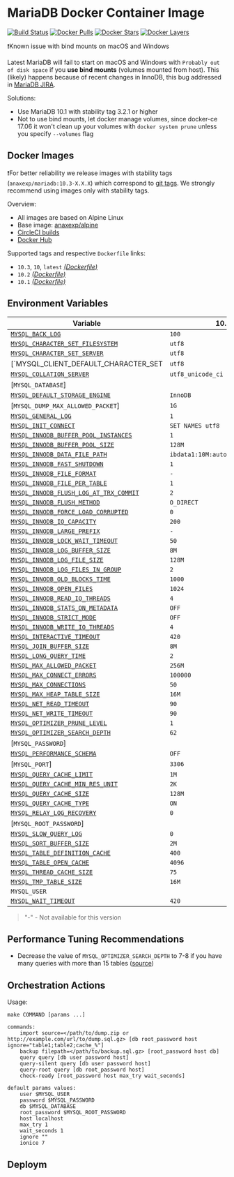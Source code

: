 # MariaDB Docker Container Image

[![Build Status](https://circleci.com/gh/anaxexp/mariadb.svg?style=svg&circle-token=7a52e2a2fee1b91f4fc447245f715cacd795456f)](https://circleci.com/gh/anaxexp/mariadb)
[![Docker Pulls](https://img.shields.io/docker/pulls/anaxexp/mariadb.svg)](https://hub.docker.com/r/anaxexp/mariadb)
[![Docker Stars](https://img.shields.io/docker/stars/anaxexp/mariadb.svg)](https://hub.docker.com/r/anaxexp/mariadb)
[![Docker Layers](https://images.microbadger.com/badges/image/anaxexp/mariadb.svg)](https://microbadger.com/images/anaxexp/mariadb)

❗Known issue with bind mounts on macOS and Windows

Latest MariaDB will fail to start on macOS and Windows with `Probably out of disk space` if you **use bind mounts** (volumes mounted from host). This (likely) happens because of recent changes in InnoDB, this bug addressed in [MariaDB JIRA](https://jira.mariadb.org/browse/MDEV-16015). 

Solutions:

* Use MariaDB 10.1 with stability tag 3.2.1 or higher
* Not to use bind mounts, let docker manage volumes, since docker-ce 17.06 it won't clean up your volumes with `docker system prune` unless you specify `--volumes` flag

## Docker Images

❗For better reliability we release images with stability tags (`anaxexp/mariadb:10.3-X.X.X`) which correspond to [git tags](https://github.com/anaxexp/mariadb/releases). We strongly recommend using images only with stability tags. 

Overview:

* All images are based on Alpine Linux
* Base image: [anaxexp/alpine](https://github.com/anaxexp/alpine)
* [CircleCI builds](https://circleci.com/gh/anaxexp/mariadb) 
* [Docker Hub](https://hub.docker.com/r/anaxexp/mariadb)

Supported tags and respective `Dockerfile` links:

* `10.3`, `10`, `latest` [_(Dockerfile)_](https://github.com/anaxexp/mariadb/tree/master/10/Dockerfile)
* `10.2` [_(Dockerfile)_](https://github.com/anaxexp/mariadb/tree/master/10/Dockerfile)
* `10.1` [_(Dockerfile)_](https://github.com/anaxexp/mariadb/tree/master/10/Dockerfile)

## Environment Variables

[`MYSQL_BACK_LOG`]: https://mariadb.com/kb/en/library/server-system-variables#back_log
[`MYSQL_CHARACTER_SET_FILESYSTEM`]: https://mariadb.com/kb/en/library/server-system-variables#character_set_filesystem 
[`MYSQL_CHARACTER_SET_SERVER`]: https://mariadb.com/kb/en/library/server-system-variables#character_set_server 
[`MYSQL_COLLATION_SERVER`]: https://mariadb.com/kb/en/library/server-system-variables#collation_server
[`MYSQL_DEFAULT_STORAGE_ENGINE`]: https://mariadb.com/kb/en/library/server-system-variables#default_storage_engine
[`MYSQL_GENERAL_LOG`]: https://mariadb.com/kb/en/library/server-system-variables#general_log
[`MYSQL_INIT_CONNECT`]: https://mariadb.com/kb/en/library/server-system-variables#init_connect
[`MYSQL_INNODB_BUFFER_POOL_INSTANCES`]: https://mariadb.com/kb/en/library/xtradbinnodb-server-system-variables#innodb_buffer_pool_instances
[`MYSQL_INNODB_BUFFER_POOL_SIZE`]: https://mariadb.com/kb/en/library/xtradbinnodb-server-system-variables#innodb_buffer_pool_size
[`MYSQL_INNODB_DATA_FILE_PATH`]: https://mariadb.com/kb/en/library/xtradbinnodb-server-system-variables#innodb_data_file_path
[`MYSQL_INNODB_FAST_SHUTDOWN`]: https://mariadb.com/kb/en/library/xtradbinnodb-server-system-variables#innodb_fast_shutdown
[`MYSQL_INNODB_FILE_FORMAT`]: https://mariadb.com/kb/en/library/xtradbinnodb-server-system-variables#innodb_file_format
[`MYSQL_INNODB_FILE_PER_TABLE`]: https://mariadb.com/kb/en/library/xtradbinnodb-server-system-variables#innodb_file_per_table
[`MYSQL_INNODB_FLUSH_LOG_AT_TRX_COMMIT`]: https://mariadb.com/kb/en/library/xtradbinnodb-server-system-variables#innodb_flush_log_at_trx_commit
[`MYSQL_INNODB_FLUSH_METHOD`]: https://mariadb.com/kb/en/library/xtradbinnodb-server-system-variables#innodb_flush_method
[`MYSQL_INNODB_FORCE_LOAD_CORRUPTED`]: https://mariadb.com/kb/en/library/xtradbinnodb-server-system-variables#innodb_force_load_corrupted
[`MYSQL_INNODB_IO_CAPACITY`]: https://mariadb.com/kb/en/library/xtradbinnodb-server-system-variables#innodb_io_capacity
[`MYSQL_INNODB_LARGE_PREFIX`]: https://mariadb.com/kb/en/library/xtradbinnodb-server-system-variables#innodb_large_prefix
[`MYSQL_INNODB_LOCK_WAIT_TIMEOUT`]: https://mariadb.com/kb/en/library/xtradbinnodb-server-system-variables#innodb_lock_wait_timeout
[`MYSQL_INNODB_LOG_BUFFER_SIZE`]: https://mariadb.com/kb/en/library/xtradbinnodb-server-system-variables#innodb_log_buffer_size
[`MYSQL_INNODB_LOG_FILE_SIZE`]: https://mariadb.com/kb/en/library/xtradbinnodb-server-system-variables#innodb_log_file_size
[`MYSQL_INNODB_LOG_FILES_IN_GROUP`]: https://mariadb.com/kb/en/library/xtradbinnodb-server-system-variables#innodb_log_files_in_group
[`MYSQL_INNODB_OLD_BLOCKS_TIME`]: https://mariadb.com/kb/en/library/xtradbinnodb-server-system-variables#innodb_old_blocks_time
[`MYSQL_INNODB_OPEN_FILES`]: https://mariadb.com/kb/en/library/xtradbinnodb-server-system-variables#innodb_open_files
[`MYSQL_INNODB_READ_IO_THREADS`]: https://mariadb.com/kb/en/library/xtradbinnodb-server-system-variables#innodb_read_io_threads
[`MYSQL_INNODB_STATS_ON_METADATA`]: https://mariadb.com/kb/en/library/xtradbinnodb-server-system-variables#innodb_stats_on_metadata
[`MYSQL_INNODB_STRICT_MODE`]: https://mariadb.com/kb/en/library/xtradbinnodb-server-system-variables#innodb_strict_mode
[`MYSQL_INNODB_WRITE_IO_THREADS`]: https://mariadb.com/kb/en/library/xtradbinnodb-server-system-variables#innodb_write_io_threads
[`MYSQL_INTERACTIVE_TIMEOUT`]: https://mariadb.com/kb/en/library/server-system-variables#interactive_timeout
[`MYSQL_JOIN_BUFFER_SIZE`]: https://mariadb.com/kb/en/library/server-system-variables#join_buffer_size
[`MYSQL_LONG_QUERY_TIME`]: https://mariadb.com/kb/en/library/server-system-variables#long_query_time
[`MYSQL_MAX_ALLOWED_PACKET`]: https://mariadb.com/kb/en/library/server-system-variables#max_allowed_packet
[`MYSQL_MAX_CONNECT_ERRORS`]: https://mariadb.com/kb/en/library/server-system-variables#max_connect_errors
[`MYSQL_MAX_CONNECTIONS`]: https://mariadb.com/kb/en/library/server-system-variables#max_connections
[`MYSQL_MAX_HEAP_TABLE_SIZE`]: https://mariadb.com/kb/en/library/server-system-variables#max_heap_table_size
[`MYSQL_NET_READ_TIMEOUT`]: https://mariadb.com/kb/en/library/server-system-variables#net_read_timeout
[`MYSQL_NET_WRITE_TIMEOUT`]: https://mariadb.com/kb/en/library/server-system-variables#net_write_timeout
[`MYSQL_OPTIMIZER_PRUNE_LEVEL`]: https://mariadb.com/kb/en/library/server-system-variables/#optimizer_prune_level
[`MYSQL_OPTIMIZER_SEARCH_DEPTH`]: https://mariadb.com/kb/en/library/server-system-variables/#optimizer_search_depth
[`MYSQL_PERFORMANCE_SCHEMA`]: https://mariadb.com/kb/en/library/performance-schema-system-variables#performance_schema
[`MYSQL_QUERY_CACHE_LIMIT`]: https://mariadb.com/kb/en/library/server-system-variables#query_cache_limit
[`MYSQL_QUERY_CACHE_MIN_RES_UNIT`]: https://mariadb.com/kb/en/library/server-system-variables#query_cache_min_res_unit
[`MYSQL_QUERY_CACHE_SIZE`]: https://mariadb.com/kb/en/library/server-system-variables#query_cache_size
[`MYSQL_QUERY_CACHE_TYPE`]: https://mariadb.com/kb/en/library/server-system-variables#query_cache_type
[`MYSQL_RELAY_LOG_RECOVERY`]: https://mariadb.com/kb/en/library/replication-and-binary-log-server-system-variables#relay_log_recovery
[`MYSQL_SLOW_QUERY_LOG`]: https://mariadb.com/kb/en/library/server-system-variables#slow_query_log
[`MYSQL_SORT_BUFFER_SIZE`]: https://mariadb.com/kb/en/library/server-system-variables#sort_buffer_size
[`MYSQL_TABLE_DEFINITION_CACHE`]: https://mariadb.com/kb/en/library/server-system-variables#table_definition_cache
[`MYSQL_TABLE_OPEN_CACHE`]: https://mariadb.com/kb/en/library/server-system-variables#table_open_cache
[`MYSQL_THREAD_CACHE_SIZE`]: https://mariadb.com/kb/en/library/server-system-variables#thread_cache_size
[`MYSQL_TMP_TABLE_SIZE`]: https://mariadb.com/kb/en/library/server-system-variables#tmp_table_size
[`MYSQL_WAIT_TIMEOUT`]: https://mariadb.com/kb/en/library/server-system-variables#wait_timeout

| Variable                                 | 10.3                | 10.2                | 10.1              |
| ---------------------------------------- | ------------------- | ------------------- | ----------------- |
| [`MYSQL_BACK_LOG`]                       | `100`               | `100`               | `100`             |
| [`MYSQL_CHARACTER_SET_FILESYSTEM`]       | `utf8`              | `utf8`              | `utf8`            |
| [`MYSQL_CHARACTER_SET_SERVER`]           | `utf8`              | `utf8`              | `utf8`            |
| [`MYSQL_CLIENT_DEFAULT_CHARACTER_SET     | `utf8`              | `utf8`              | `utf8`            |
| [`MYSQL_COLLATION_SERVER`]               | `utf8_unicode_ci`   | `utf8_unicode_ci`   | `utf8_unicode_ci` |
| [`MYSQL_DATABASE`]                       |                     |                     |                   |
| [`MYSQL_DEFAULT_STORAGE_ENGINE`]         | `InnoDB`            | `InnoDB`            | `InnoDB`          |
| [`MYSQL_DUMP_MAX_ALLOWED_PACKET`]        | `1G`                | `1G`                | `1G`              |
| [`MYSQL_GENERAL_LOG`]                    | `1`                 | `1`                 | `1`               |
| [`MYSQL_INIT_CONNECT`]                   | `SET NAMES utf8`    | `SET NAMES utf8`    | `SET NAMES utf8`  |
| [`MYSQL_INNODB_BUFFER_POOL_INSTANCES`]   | `1`                 | `1`                 | `1`               |
| [`MYSQL_INNODB_BUFFER_POOL_SIZE`]        | `128M`              | `128M`              | `128M`            |
| [`MYSQL_INNODB_DATA_FILE_PATH`]          | `ibdata1:10M:autoextend:max:10G` | `ibdata1:10M:autoextend:max:10G` | `ibdata1:10M:autoextend:max:10G` |
| [`MYSQL_INNODB_FAST_SHUTDOWN`]           | `1`                 | `1`                 | `1`               |
| [`MYSQL_INNODB_FILE_FORMAT`]             | `-`                 | `-`                 | `barracuda`       |
| [`MYSQL_INNODB_FILE_PER_TABLE`]          | `1`                 | `1`                 | `1`               |
| [`MYSQL_INNODB_FLUSH_LOG_AT_TRX_COMMIT`] | `2`                 | `2`                 | `2`               |
| [`MYSQL_INNODB_FLUSH_METHOD`]            | `O_DIRECT`          | `O_DIRECT`          | `O_DIRECT`        |
| [`MYSQL_INNODB_FORCE_LOAD_CORRUPTED`]    | `0`                 | `0`                 | `0`               |
| [`MYSQL_INNODB_IO_CAPACITY`]             | `200`               | `200`               | `200`             |
| [`MYSQL_INNODB_LARGE_PREFIX`]            | `-`                 | `-`                 | `1`               |
| [`MYSQL_INNODB_LOCK_WAIT_TIMEOUT`]       | `50`                | `50`                | `50`              |
| [`MYSQL_INNODB_LOG_BUFFER_SIZE`]         | `8M`                | `8M`                | `8M`              |
| [`MYSQL_INNODB_LOG_FILE_SIZE`]           | `128M`              | `128M`              | `128M`            |
| [`MYSQL_INNODB_LOG_FILES_IN_GROUP`]      | `2`                 | `2`                 | `2`               |
| [`MYSQL_INNODB_OLD_BLOCKS_TIME`]         | `1000`              | `1000`              | `1000`            |
| [`MYSQL_INNODB_OPEN_FILES`]              | `1024`              | `1024`              | `1024`            |
| [`MYSQL_INNODB_READ_IO_THREADS`]         | `4`                 | `4`                 | `4`               |
| [`MYSQL_INNODB_STATS_ON_METADATA`]       | `OFF`               | `OFF`               | `OFF`             |
| [`MYSQL_INNODB_STRICT_MODE`]             | `OFF`               | `OFF`               | `OFF`             |
| [`MYSQL_INNODB_WRITE_IO_THREADS`]        | `4`                 | `4`                 | `4`               |
| [`MYSQL_INTERACTIVE_TIMEOUT`]            | `420`               | `420`               | `420`             |
| [`MYSQL_JOIN_BUFFER_SIZE`]               | `8M`                | `8M`                | `8M`              |
| [`MYSQL_LONG_QUERY_TIME`]                | `2`                 | `2`                 | `2`               |
| [`MYSQL_MAX_ALLOWED_PACKET`]             | `256M`              | `256M`              | `256M`            |
| [`MYSQL_MAX_CONNECT_ERRORS`]             | `100000`            | `100000`            | `100000`          |
| [`MYSQL_MAX_CONNECTIONS`]                | `50`                | `50`                | `50`              |
| [`MYSQL_MAX_HEAP_TABLE_SIZE`]            | `16M`               | `16M`               | `16M`             |
| [`MYSQL_NET_READ_TIMEOUT`]               | `90`                | `90`                | `90`              |
| [`MYSQL_NET_WRITE_TIMEOUT`]              | `90`                | `90`                | `90`              |
| [`MYSQL_OPTIMIZER_PRUNE_LEVEL`]          | `1`                 | `1`                 | `1`               |
| [`MYSQL_OPTIMIZER_SEARCH_DEPTH`]         | `62`                | `62`                | `62`              |
| [`MYSQL_PASSWORD`]                       |                     |                     |                   |
| [`MYSQL_PERFORMANCE_SCHEMA`]             | `OFF`               | `OFF`               | `OFF`             |
| [`MYSQL_PORT`]                           | `3306`              | `3306`              | `3306`            |
| [`MYSQL_QUERY_CACHE_LIMIT`]              | `1M`                | `1M`                | `1M`              |
| [`MYSQL_QUERY_CACHE_MIN_RES_UNIT`]       | `2K`                | `2K`                | `2K`              |
| [`MYSQL_QUERY_CACHE_SIZE`]               | `128M`              | `128M`              | `128M`            |
| [`MYSQL_QUERY_CACHE_TYPE`]               | `ON`                | `ON`                | `ON`              |
| [`MYSQL_RELAY_LOG_RECOVERY`]             | `0`                 | `0`                 | `0`               |
| [`MYSQL_ROOT_PASSWORD`]                  |                     |                     |                   |
| [`MYSQL_SLOW_QUERY_LOG`]                 | `0`                 | `0`                 | `0`               |
| [`MYSQL_SORT_BUFFER_SIZE`]               | `2M`                | `2M`                | `2M`              |
| [`MYSQL_TABLE_DEFINITION_CACHE`]         | `400`               | `400`               | `400`             |
| [`MYSQL_TABLE_OPEN_CACHE`]               | `4096`              | `4096`              | `4096`            |
| [`MYSQL_THREAD_CACHE_SIZE`]              | `75`                | `75`                | `75`              |
| [`MYSQL_TMP_TABLE_SIZE`]                 | `16M`               | `16M`               | `16M`             |
| `MYSQL_USER`                             |                     |                     |                   |
| [`MYSQL_WAIT_TIMEOUT`]                   | `420`               | `420`               | `420`             |

> "-" - Not available for this version

## Performance Tuning Recommendations

* Decrease the value of `MYSQL_OPTIMIZER_SEARCH_DEPTH` to 7-8 if you have many queries with more than 15 tables ([source](https://mariadb.com/resources/blog/setting-optimizer-search-depth-mysql))

## Orchestration Actions

Usage:

```
make COMMAND [params ...]

commands:
    import source=</path/to/dump.zip or http://example.com/url/to/dump.sql.gz> [db root_password host ignore="table1;table2;cache_%"] 
    backup filepath=</path/to/backup.sql.gz> [root_password host db]
    query query [db user password host]
    query-silent query [db user password host]
    query-root query [db root_password host]
    check-ready [root_password host max_try wait_seconds]  

default params values:
    user $MYSQL_USER
    password $MYSQL_PASSWORD
    db $MYSQL_DATABASE
    root_password $MYSQL_ROOT_PASSWORD
    host localhost
    max_try 1
    wait_seconds 1
    ignore ""
    ionice 7
```

## Deploym